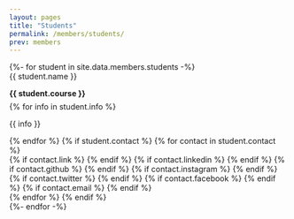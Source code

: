 ```yaml
---
layout: pages
title: "Students"
permalink: /members/students/
prev: members
---
```


<div class="home__section-contents">
  {%- for student in site.data.members.students -%}
  <div class="students-container">
    <div class="students-image">
      <img src="/assets/members/students/{{ student.name }}.png" alt="" onerror="this.onerror=null; this.src='/assets/members/avatar1.png'"/>
    </div>
    <div class="students-card">
      <div class="students-name">
        {{ student.name }}
      </div>
      <div class="students-brief">
        <p style="margin-bottom: 0.5em; font-weight: bold;">{{ student.course }}</p>
        {% for info in student.info %}
        <p>{{ info }}</p>
        {% endfor %}
        {% if student.contact %}
        {% for contact in student.contact %}
          <div class="about__container-row">
          {% if contact.link %}
            <a href="{{ contact.link }}" class="contact" target="_blank" rel="me">
              <i class="fas fa-fw fa-link" aria-hidden="true"></i>
            </a>
          {% endif %}
          {% if contact.linkedin %}
            <a href="https://www.linkedin.com/in/{{ contact.linkedin }}" class="contact" target="_blank" rel="me">
              <i class="fab fa-fw fa-linkedin" aria-hidden="true"></i>
            </a>
          {% endif %}
          {% if contact.github %}
            <a href="https://github.com/{{ contact.github }}" class="contact" target="_blank" rel="me">
              <i class="fab fa-fw fa-github" aria-hidden="true"></i>
            </a>
          {% endif %}
          {% if contact.instagram %}
            <a href="https://instagram.com/{{ contact.instagram }}" class="contact" target="_blank" rel="me">
              <i class="fab fa-fw fa-instagram" aria-hidden="true"></i>
            </a>
          {% endif %}
          {% if contact.twitter %}
            <a href="{{ contact.twitter }}" class="contact" target="_blank" rel="me">
              <i class="fab fa-fw fa-twitter-square" aria-hidden="true"></i>
            </a>
          {% endif %}
          {% if contact.facebook %}
            <a href="{{ contact.facebook }}" class="contact" target="_blank" rel="me">
              <i class="fab fa-fw fa-facebook-square" aria-hidden="true"></i>
            </a>
          {% endif %}
          {% if contact.email %}
            <a href="mailto:{{ contact.email }}" class="contact" rel="me">
              <i class="fas fa-fw fa-envelope-square" aria-hidden="true"></i>
            </a>
          {% endif %}
          </div>
        {% endfor %}
        {% endif %}
      </div>
    </div>
  </div>
  {%- endfor -%}
</div>
